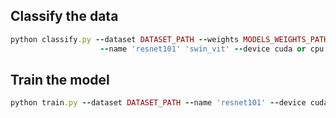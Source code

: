 
## Classify the data
```ruby
python classify.py --dataset DATASET_PATH --weights MODELS_WEIGHTS_PATH --classes ВПВ ВПП ОИ ЧПИ
                    --name 'resnet101' 'swin_vit' --device cuda or cpu 
```

## Train the model
```ruby
python train.py --dataset DATASET_PATH --name 'resnet101' --device cuda or cpu --batch BATCH_SIZE --lr LEARNING_RATE --epochs EPOCHS
```